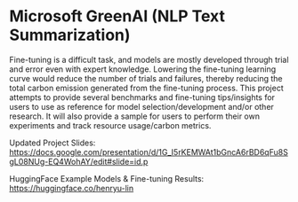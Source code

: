 # Microsoft GreenAI (NLP Text Summarization)

Fine-tuning is a difficult task, and models are mostly developed through trial and error even with expert knowledge. Lowering the fine-tuning learning curve would reduce the number of trials and failures, thereby reducing the total carbon emission generated from the fine-tuning process. This project attempts to provide several benchmarks and fine-tuning tips/insights for users to use as reference for model selection/development and/or other research. It will also provide a sample for users to perform their own experiments and track resource usage/carbon metrics.


Updated Project Slides:  
https://docs.google.com/presentation/d/1G_I5rKEMWAt1bGncA6rBD6qFu8SgL08NUg-EQ4WohAY/edit#slide=id.p  

HuggingFace Example Models & Fine-tuning Results:  
https://huggingface.co/henryu-lin  
